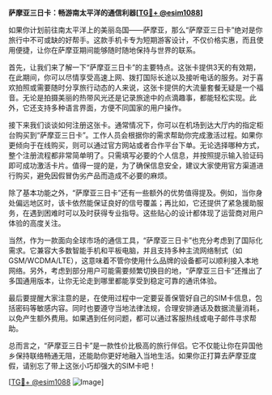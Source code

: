 **萨摩亚三日卡：畅游南太平洋的通信利器[[TG💪+ @esim1088](https://t.me/s/esim1088)]**

如果你计划前往南太平洋上的美丽岛国——萨摩亚，那么“萨摩亚三日卡”绝对是你旅行中不可或缺的好帮手。这款手机卡专为短期游客设计，不仅价格实惠，而且使用便捷，让你在萨摩亚期间能够随时随地保持与世界的联系。

首先，让我们来了解一下“萨摩亚三日卡”的主要特点。这张卡提供3天的有效期，在此期间，你可以尽情享受高速上网、拨打国际长途以及接听电话的服务。对于喜欢拍照或需要随时分享旅行动态的人来说，这张卡提供的大流量套餐无疑是一个福音。无论是拍摄美丽的热带风光还是记录旅途中的点滴趣事，都能轻松实现。此外，它还支持多种语言界面，方便不同国家的用户操作。

接下来我们谈谈如何注册这张卡。通常情况下，你可以在机场到达大厅内的指定柜台购买到“萨摩亚三日卡”。工作人员会根据你的需求帮助你完成激活过程。如果你更倾向于在线购买，则可以通过官方网站或者合作平台下单。无论选择哪种方式，整个注册流程都非常简单明了。只需填写必要的个人信息，并按照提示输入验证码即可成功激活卡片。值得一提的是，为了确保信息安全，建议大家使用官方渠道进行购买，避免因假冒伪劣产品而造成不必要的麻烦。

除了基本功能之外，“萨摩亚三日卡”还有一些额外的优势值得提及。例如，当你身处偏远地区时，该卡依然能保证良好的信号覆盖；再比如，它还提供了紧急援助服务，在遇到困难时可以及时获得专业指导。这些贴心的设计都体现了运营商对用户体验的高度关注。

当然，作为一款面向全球市场的通信工具，“萨摩亚三日卡”也充分考虑到了国际化需求。它兼容大多数智能手机和平板电脑，并且支持多种主流网络制式（如GSM/WCDMA/LTE），这意味着不管你使用什么品牌的设备都可以顺利接入本地网络。另外，考虑到部分用户可能需要频繁切换目的地，“萨摩亚三日卡”还推出了多国通用版本，让你无论走到哪里都能享受到稳定可靠的通讯体验。

最后要提醒大家注意的是，在使用过程中一定要妥善保管好自己的SIM卡信息，包括密码等敏感内容。同时也要遵守当地法律法规，合理安排通话及数据流量消耗，以免产生额外费用。如果遇到任何问题，都可以通过客服热线或电子邮件寻求帮助。

总而言之，“萨摩亚三日卡”是一款性价比极高的旅行伴侣。它不仅能让你在异国他乡保持联络畅通无阻，还能助你更好地融入当地生活。如果你正打算去萨摩亚度假，请别忘了带上这张小巧却强大的SIM卡吧！

[[TG💪+ @esim1088](https://t.me/s/esim1088) ![Image](https://i.postimg.cc/4NQfJmqS/Snipaste-2025-05-13-00-14-12.png)]